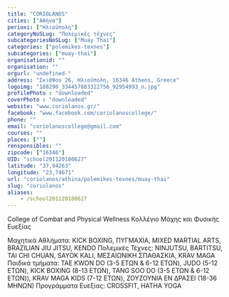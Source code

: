 ```yaml
---
title: "CORIOLANOS"
cities: ["Αθήνα"]
perioxi: ["Ηλιούπολη"]
categoryNoSLug: "Πολεμικές τέχνες"
subcategoriesNoSLug: ["Muay Thai"]
categories: ["polemikes-texnes"]
subcategories: ["muay-thai"]
organisationid: ""
organisation: ""
orgurl: "undefined-"
address: "Σκιάθου 26, Ηλιούπολη, 16346 Athens, Greece"
logoimg: "188290_334457883322756_92954993_n.jpg"
profilePhoto : "downloaded"
coverPhoto : "downloaded"
website: "www.coriolanos.gr/"
facebook: "www.facebook.com/coriolanoscollege/"
phone: ""
email: "coriolanoscollege@gmail.com"
courses: ""
places: [""]
rensponsibles: ""
zipcode: ["16346"]
UID: "school201120180627"
latitude: "37,94263"
longitude: "23,74671"
url: "coriolanos/athina/polemikes-texnes/muay-thai"
slug: "coriolanos"
aliases:
    - /school201120180627
---
```



College of Combat and Physical Wellness Κολλέγιο Μάχης και Φυσικής Ευεξίας

Mαχητικά Αθλήματα: KICK BOXING, ΠΥΓΜΑΧΙΑ, MIXED MARTIAL ARTS, BRAZILIAN JIU JITSU, KENDO Πολεμικές Τέχνες: NINJUTSU, BARTITSU, TAI CHI CHUAN, SAYOK KALI, ΜΕΣΑΙΩΝΙΚΗ ΣΠΑΘΑΣΚΙΑ, KRAV MAGA Παιδικά τμήματα: TAE KWON DO (3-5 ΕΤΩΝ &amp; 6-12 ΕΤΩΝ), JUDO (5-12 ΕΤΩΝ), KICK BOXING (8-13 ΕΤΩΝ), TANG SOO DO (3-5 ΕΤΩΝ &amp; 6-12 ΕΤΩΝ)), KRAV MAGA KIDS (7-12 ΕΤΩΝ), ZOYZOYNΙΑ ΕΝ ΔΡΑΣΕΙ (18-36 ΜΗΝΩΝ) Προγράμματα Ευεξίας: CROSSFIT, HATHA YOGA